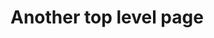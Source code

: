 <!--
SPDX-FileCopyrightText: 2023 Thomas Breitner

SPDX-License-Identifier: CC0-1.0
-->

# Another top level page
